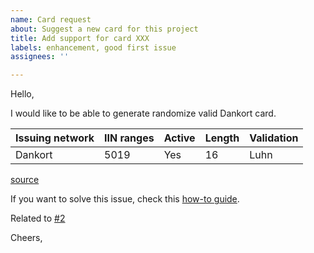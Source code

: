 ```yaml
---
name: Card request
about: Suggest a new card for this project
title: Add support for card XXX
labels: enhancement, good first issue
assignees: ''

---
```


<!-- Replace Dankort with the card you want -->
<!--Fill the table as per the wiki link or any other valid soure-->

Hello,

I would like to be able to generate randomize valid Dankort card.

| Issuing network | IIN ranges | Active | Length |  Validation |
| -- | -- | -- | -- | -- |
| Dankort | 5019 | Yes | 16 | Luhn |

[source](https://en.wikipedia.org/wiki/Payment_card_number#Issuer_identification_number_%28IIN%29)

If you want to solve this issue, check this [how-to guide]( https://github.com/d-edge/Cardizer/blob/main/.github/CONTRIBUTING.md#add-a-new-card).

Related to [#2](https://github.com/d-edge/Cardizer/issues/2)

Cheers,
